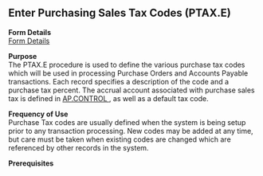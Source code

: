 ##  Enter Purchasing Sales Tax Codes (PTAX.E)

<PageHeader />

**Form Details**  
[ Form Details ](PTAX-E-1/README.md)   

**Purpose**  
The PTAX.E procedure is used to define the various purchase tax codes which will be used in processing Purchase Orders and Accounts Payable transactions. Each record specifies a description of the code and a purchase tax percent. The accrual account associated with purchase sales tax is defined in [ AP.CONTROL ](../../../AP-OVERVIEW/AP-ENTRY/AP-CONTROL/README.md) , as well as a default tax code. 

**Frequency of Use**  
Purchase Tax codes are usually defined when the system is being setup prior to
any transaction processing. New codes may be added at any time, but care must
be taken when existing codes are changed which are referenced by other records
in the system.

**Prerequisites**  

<badge text= "Version 8.10.57" vertical="middle" />

<PageFooter />